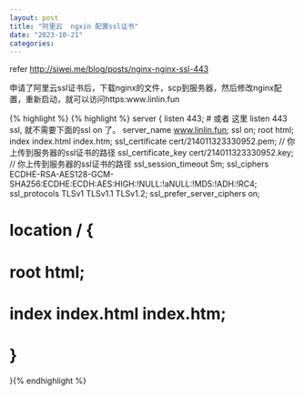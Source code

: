```yaml
---
layout: post
title: "阿里云  ngxin 配置ssl证书"
date: "2023-10-21"
categories: 
---
```

<p>refer <a href="http://siwei.me/blog/posts/nginx-nginx-ssl-443">http://siwei.me/blog/posts/nginx-nginx-ssl-443</a></p>

<p>申请了阿里云ssl证书后，下载nginx的文件，scp到服务器，然后修改nginx配置，重新启动，就可以访问https:www.linlin.fun</p>

{% highlight %}
{% highlight %}
  server {
      listen 443;   # 或者 这里 listen 443 ssl, 就不需要下面的ssl on 了。
      server_name www.linlin.fun;
      ssl on; 
      root html;
      index index.html index.htm;
      ssl_certificate   cert/214011323330952.pem; // 你上传到服务器的ssl证书的路径
      ssl_certificate_key  cert/214011323330952.key;  // 你上传到服务器的ssl证书的路径
      ssl_session_timeout 5m; 
      ssl_ciphers ECDHE-RSA-AES128-GCM-SHA256:ECDHE:ECDH:AES:HIGH:!NULL:!aNULL:!MD5:!ADH:!RC4;
      ssl_protocols TLSv1 TLSv1.1 TLSv1.2;
      ssl_prefer_server_ciphers on; 
#      location / { 
#          root html;
#          index index.html index.htm;
#      }   
  }{% endhighlight %}

